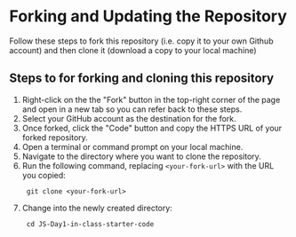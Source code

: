 # Forking and Updating the Repository
Follow these steps to fork this repository (i.e. copy it to your own Github account) and then clone it (download a copy to your local machine) 

## Steps to for forking and cloning this repository
1. Right-click on the the "Fork" button in the top-right corner of the page and open in a new tab so you can refer back to these steps.
2. Select your GitHub account as the destination for the fork.
3. Once forked, click the "Code" button and copy the HTTPS URL of your forked repository.
4. Open a terminal or command prompt on your local machine.
5. Navigate to the directory where you want to clone the repository.
6. Run the following command, replacing `<your-fork-url>` with the URL you copied:
    ```
     git clone <your-fork-url>
    ```
7. Change into the newly created directory:
    ```
     cd JS-Day1-in-class-starter-code
    ```
